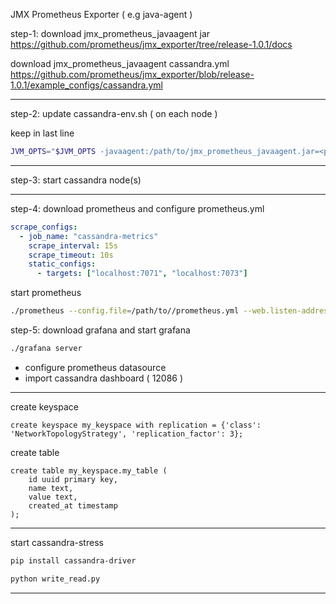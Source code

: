 JMX Prometheus Exporter ( e.g java-agent )

step-1:
download jmx_prometheus_javaagent jar
https://github.com/prometheus/jmx_exporter/tree/release-1.0.1/docs

download jmx_prometheus_javaagent cassandra.yml
https://github.com/prometheus/jmx_exporter/blob/release-1.0.1/example_configs/cassandra.yml

---

step-2: update cassandra-env.sh ( on each node )

keep in last line

```bash
JVM_OPTS="$JVM_OPTS -javaagent:/path/to/jmx_prometheus_javaagent.jar=<port>:/path/to/cassandra.yml"
```

---

step-3: start cassandra node(s)

---

step-4: download prometheus and configure prometheus.yml

```yaml
scrape_configs:
  - job_name: "cassandra-metrics"
    scrape_interval: 15s
    scrape_timeout: 10s
    static_configs:
      - targets: ["localhost:7071", "localhost:7073"]
```

start prometheus

```bash
./prometheus --config.file=/path/to//prometheus.yml --web.listen-address="localhost:9090"
```

step-5: download grafana and start grafana

```bash
./grafana server
```

- configure prometheus datasource
- import cassandra dashboard ( 12086 )

---

create keyspace

```cql
create keyspace my_keyspace with replication = {'class': 'NetworkTopologyStrategy', 'replication_factor': 3};
```

create table

```cql
create table my_keyspace.my_table (
    id uuid primary key,
    name text,
    value text,
    created_at timestamp
);
```

---

start cassandra-stress

```bash
pip install cassandra-driver
```

```python
python write_read.py
```

---

